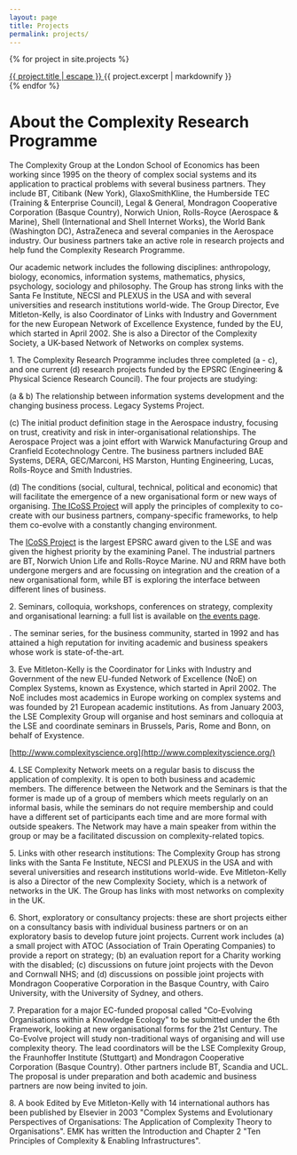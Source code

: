 ```yaml
---
layout: page
title: Projects
permalink: projects/
---
```


{% for project in site.projects %}
  <div class="project-link">
    <a class="post-link" href="{{ project.url | relative_url }}">
      {{ project.title | escape }}
    </a>
    {{ project.excerpt | markdownify }}
  </div>
{% endfor %}


# About the Complexity Research Programme


The Complexity Group at the London School of Economics has been working since 1995 on the theory of complex social systems and its application to practical problems with several business partners. They include BT, Citibank (New York), GlaxoSmithKline, the Humberside TEC (Training & Enterprise Council), Legal & General, Mondragon Cooperative Corporation (Basque Country), Norwich Union, Rolls-Royce (Aerospace & Marine), Shell (International and Shell Internet Works), the World Bank (Washington DC), AstraZeneca and several companies in the Aerospace industry. Our business partners take an active role in research projects and help fund the Complexity Research Programme.

Our academic network includes the following disciplines: anthropology, biology, economics, information systems, mathematics, physics, psychology, sociology and philosophy. The Group has strong links with the Santa Fe Institute, NECSI and PLEXUS in the USA and with several universities and research institutions world-wide. The Group Director, Eve Mitleton-Kelly, is also Coordinator of Links with Industry and Government for the new European Network of Excellence Exystence, funded by the EU, which started in April 2002\. She is also a Director of the Complexity Society, a UK-based Network of Networks on complex systems.

1\. The Complexity Research Programme includes three completed (a - c), and one current (d) research projects funded by the EPSRC (Engineering & Physical Science Research Council). The four projects are studying:

(a & b) The relationship between information systems development and the changing business process. Legacy Systems Project.

(c) The initial product definition stage in the Aerospace industry, focusing on trust, creativity and risk in inter-organisational relationships. The Aerospace Project was a joint effort with Warwick Manufacturing Group and Cranfield Ecotechnology Centre. The business partners included BAE Systems, DERA, GEC/Marconi, HS Marston, Hunting Engineering, Lucas, Rolls-Royce and Smith Industries.

(d) The conditions (social, cultural, technical, political and economic) that will facilitate the emergence of a new organisational form or new ways of organising. [The ICoSS Project](/projects/icoss.html) will apply the principles of complexity to co-create with our business partners, company-specific frameworks, to help them co-evolve with a constantly changing environment.

The [ICoSS Project](/projects/icoss.html) is the largest EPSRC award given to the LSE and was given the highest priority by the examining Panel. The industrial partners are BT, Norwich Union Life and Rolls-Royce Marine. NU and RRM have both undergone mergers and are focussing on integration and the creation of a new organisational form, while BT is exploring the interface between different lines of business.

2\. Seminars, colloquia, workshops, conferences on strategy, complexity and organisational learning: a full list is available on [the events page](/events).

. The seminar series, for the business community, started in 1992 and has attained a high reputation for inviting academic and business speakers whose work is state-of-the-art.

3\. Eve Mitleton-Kelly is the Coordinator for Links with Industry and Government of the new EU-funded Network of Excellence (NoE) on Complex Systems, known as Exystence, which started in April 2002\. The NoE includes most academics in Europe working on complex systems and was founded by 21 European academic institutions. As from January 2003, the LSE Complexity Group will organise and host seminars and colloquia at the LSE and coordinate seminars in Brussels, Paris, Rome and Bonn, on behalf of Exystence.

[http://www.complexityscience.org](http://www.complexityscience.org/)

4\. LSE Complexity Network meets on a regular basis to discuss the application of complexity. It is open to both business and academic members. The difference between the Network and the Seminars is that the former is made up of a group of members which meets regularly on an informal basis, while the seminars do not require membership and could have a different set of participants each time and are more formal with outside speakers. The Network may have a main speaker from within the group or may be a facilitated discussion on complexity-related topics.

5\. Links with other research institutions: The Complexity Group has strong links with the Santa Fe Institute, NECSI and PLEXUS in the USA and with several universities and research institutions world-wide. Eve Mitleton-Kelly is also a Director of the new Complexity Society, which is a network of networks in the UK. The Group has links with most networks on complexity in the UK.

6\. Short, exploratory or consultancy projects: these are short projects either on a consultancy basis with individual business partners or on an exploratory basis to develop future joint projects. Current work includes (a) a small project with ATOC (Association of Train Operating Companies) to provide a report on strategy; (b) an evaluation report for a Charity working with the disabled; (c) discussions on future joint projects with the Devon and Cornwall NHS; and (d) discussions on possible joint projects with Mondragon Cooperative Corporation in the Basque Country, with Cairo University, with the University of Sydney, and others.

7\. Preparation for a major EC-funded proposal called "Co-Evolving Organisations within a Knowledge Ecology" to be submitted under the 6th Framework, looking at new organisational forms for the 21st Century. The Co-Evolve project will study non-traditional ways of organising and will use complexity theory. The lead coordinators will be the LSE Complexity Group, the Fraunhoffer Institute (Stuttgart) and Mondragon Cooperative Corporation (Basque Country). Other partners include BT, Scandia and UCL. The proposal is under preparation and both academic and business partners are now being invited to join.

8\. A book Edited by Eve Mitleton-Kelly with 14 international authors has been published by Elsevier in 2003 "Complex Systems and Evolutionary Perspectives of Organisations: The Application of Complexity Theory to Organisations". EMK has written the Introduction and Chapter 2 "Ten Principles of Complexity & Enabling Infrastructures".

